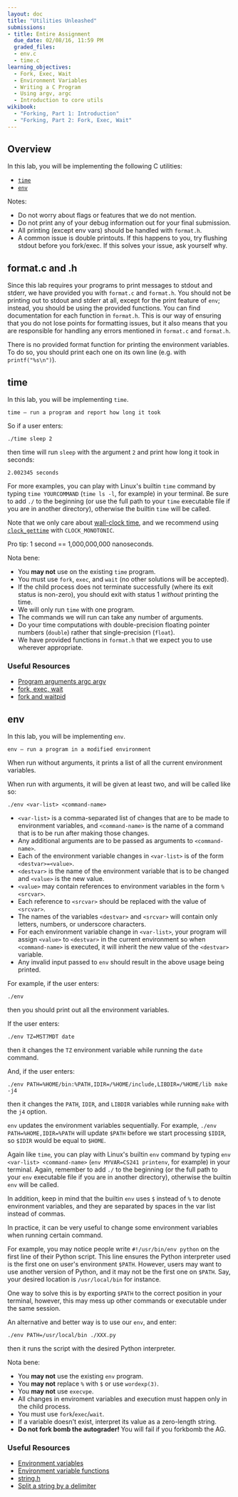 ```yaml
---
layout: doc
title: "Utilities Unleashed"
submissions:
- title: Entire Assignment
  due_date: 02/08/16, 11:59 PM
  graded_files:
  - env.c
  - time.c
learning_objectives:
  - Fork, Exec, Wait
  - Environment Variables
  - Writing a C Program
  - Using argv, argc
  - Introduction to core utils
wikibook:
  - "Forking, Part 1: Introduction"
  - "Forking, Part 2: Fork, Exec, Wait"
---
```


## Overview

In this lab, you will be implementing the following C utilities:

*   [`time`](#time)
*   [`env`](#env)

Notes:

*   Do not worry about flags or features that we do not mention.
*   Do not print any of your debug information out for your final submission.
*   All printing (except env vars) should be handled with `format.h`.
*   A common issue is double printouts. If this happens to you, try flushing stdout before you fork/exec. If this solves your issue, ask yourself why.

## format.c and .h

Since this lab requires your programs to print messages to stdout and stderr, we have provided you with `format.c` and `format.h`. You should not be printing out to stdout and stderr at all, except for the print feature of `env`; instead, you should be using the provided functions. You can find documentation for each function in `format.h`. This is our way of ensuring that you do not lose points for formatting issues, but it also means that you are responsible for handling any errors mentioned in `format.c` and `format.h`.

There is no provided format function for printing the environment variables. To do so, you should print each one on its own line (e.g. with `printf("%s\n")`).

## time

In this lab, you will be implementing `time`.

```
time – run a program and report how long it took
```

So if a user enters:

```
./time sleep 2
```

then time will run `sleep` with the argument `2` and print how long it took in seconds:

```
2.002345 seconds
```

For more examples, you can play with Linux's builtin `time` command by typing `time YOURCOMMAND` (`time ls -l`, for example) in your terminal. Be sure to add `./` to the beginning (or use the full path to your `time` executable file if you are in another directory), otherwise the builtin `time` will be called.

Note that we only care about [wall-clock time](https://en.wikipedia.org/wiki/Wall-clock_time), and we recommend using [`clock_gettime`](http://linux.die.net/man/3/clock_gettime) with `CLOCK_MONOTONIC`.

Pro tip: 1 second == 1,000,000,000 nanoseconds.

Nota bene:

*   You __may not__ use on the existing `time` program.
*   You must use `fork`, `exec`, and `wait` (no other solutions will be accepted).
*   If the child process does not terminate successfully (where its exit status is non-zero), you should exit with status 1 _without_ printing the time.
*   We will only run `time` with one program.
*   The commands we will run can take any number of arguments.
*   Do your time computations with double-precision floating pointer numbers (`double`) rather that single-precision (`float`).
*   We have provided functions in `format.h` that we expect you to use wherever appropriate.


### Useful Resources

*   [Program arguments argc argv](http://cs-education.github.io/sys/#chapter/2/section/0/activity/0)
*   [fork, exec, wait](https://github.com/angrave/SystemProgramming/wiki/Forking%2C-Part-2%3A-Fork%2C-Exec%2C-Wait)
*   [fork and waitpid](http://cs-education.github.io/sys/#chapter/5/section/1/activity/0)

## env

In this lab, you will be implementing `env`.

```
env – run a program in a modified environment
```

When run without arguments, it prints a list of all the current environment variables.

When run with arguments, it will be given at least two, and will be called like so:

```
./env <var-list> <command-name>
```

*   `<var-list>` is a comma-separated list of changes that are to be made to environment variables, and `<command-name>` is the name of a command that is to be run after making those changes.
*   Any additional arguments are to be passed as arguments to `<command-name>`.
*   Each of the environment variable changes in `<var-list>` is of the form `<destvar>=<value>`.
*   `<destvar>` is the name of the environment variable that is to be changed and `<value>` is the new value.
*   `<value>` may contain references to environment variables in the form `%<srcvar>`.
*   Each reference to `<srcvar>` should be replaced with the value of `<srcvar>`.
*   The names of the variables `<destvar>` and `<srcvar>` will contain only letters, numbers, or underscore characters.
*   For each environment variable change in `<var-list>`, your program will assign `<value>` to `<destvar>` in the current environment so when `<command-name>` is executed, it will inherit the new value of the `<destvar>` variable.
*   Any invalid input passed to `env` should result in the above usage being printed.

For example, if the user enters:

```
./env
```

then you should print out all the environment variables.

If the user enters:

```
./env TZ=MST7MDT date
```

then it changes the `TZ` environment variable while running the `date` command.

And, if the user enters:

```
./env PATH=%HOME/bin:%PATH,IDIR=/%HOME/include,LIBDIR=/%HOME/lib make -j4
```

then it changes the `PATH`, `IDIR`, and `LIBDIR` variables while running `make` with the `j4` option.

`env` updates the environment variables sequentially. For example, `./env PATH=%HOME,IDIR=%PATH` will update `$PATH` before we start processing `$IDIR`, so `$IDIR` would be equal to `$HOME`.

Again like `time`, you can play with Linux's builtin `env` command by typing `env <var-list> <command-name>` (`env MYVAR=CS241 printenv`, for example) in your terminal. Again, remember to add `./` to the beginning (or the full path to your `env` executable file if you are in another directory), otherwise the builtin `env` will be called.

In addition, keep in mind that the builtin `env` uses `$` instead of `%` to denote environment variables, and they are separated by spaces in the var list instead of commas.

In practice, it can be very useful to change some environment variables when running certain command.

For example, you may notice people write `#!/usr/bin/env python` on the first line of their Python script. This line ensures the Python interpreter used is the first one on user's environment `$PATH`. However, users may want to use another version of Python, and it may not be the first one on `$PATH`. Say, your desired location is `/usr/local/bin` for instance.

One way to solve this is by exporting `$PATH` to the correct position in your terminal, however, this may mess up other commands or executable under the same session.

An alternative and better way is to use our `env`, and enter:

```
./env PATH=/usr/local/bin ./XXX.py
```

then it runs the script with the desired Python interpreter.

Nota bene:

*   You __may not__ use the existing `env` program.
*   You __may not__ replace `%` with `$` or use `wordexp(3)`.
*   You __may not__ use `execvpe`.
*   All changes in enviroment variables and execution must happen only in the child process.
*   You must use `fork`/`exec`/`wait`.
*   If a variable doesn't exist, interpret its value as a zero-length string.
*   __Do not fork bomb the autograder!__ You will fail if you forkbomb the AG.

### Useful Resources

*   [Environment variables](http://cs-education.github.io/sys/#chapter/2/section/1/activity/0)
*   [Environment variable functions](http://www.gnu.org/software/libc/manual/html_node/Environment-Variables.html)
*   [string.h](http://man7.org/linux/man-pages/man3/string.3.html)
*   [Split a string by a delimiter](https://www.quora.com/How-do-you-write-a-C-program-to-split-a-string-by-a-delimiter)

